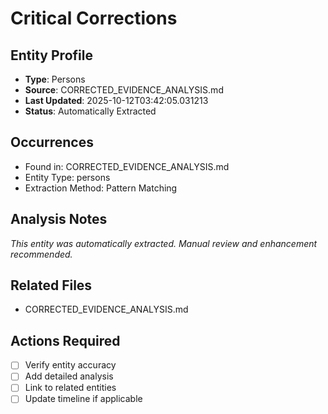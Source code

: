 # Critical Corrections

## Entity Profile
- **Type**: Persons
- **Source**: CORRECTED_EVIDENCE_ANALYSIS.md
- **Last Updated**: 2025-10-12T03:42:05.031213
- **Status**: Automatically Extracted

## Occurrences
- Found in: CORRECTED_EVIDENCE_ANALYSIS.md
- Entity Type: persons
- Extraction Method: Pattern Matching

## Analysis Notes
*This entity was automatically extracted. Manual review and enhancement recommended.*

## Related Files
- CORRECTED_EVIDENCE_ANALYSIS.md

## Actions Required
- [ ] Verify entity accuracy
- [ ] Add detailed analysis
- [ ] Link to related entities
- [ ] Update timeline if applicable
